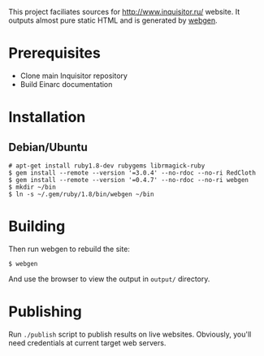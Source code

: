 This project faciliates sources for http://www.inquisitor.ru/ website.
It outputs almost pure static HTML and is generated by [webgen][1].

# Prerequisites

* Clone main Inquisitor repository
* Build Einarc documentation

# Installation

## Debian/Ubuntu

    # apt-get install ruby1.8-dev rubygems librmagick-ruby
    $ gem install --remote --version '=3.0.4' --no-rdoc --no-ri RedCloth
    $ gem install --remote --version '=0.4.7' --no-rdoc --no-ri webgen
    $ mkdir ~/bin
    $ ln -s ~/.gem/ruby/1.8/bin/webgen ~/bin

# Building

Then run webgen to rebuild the site:

    $ webgen

And use the browser to view the output in `output/` directory.

# Publishing

Run `./publish` script to publish results on live websites. Obviously,
you'll need credentials at current target web servers.

[1]: http://webgen.rubyforge.org/
